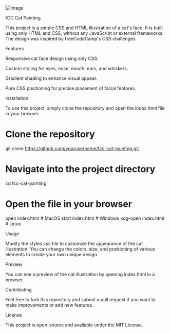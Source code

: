 ![image](https://github.com/user-attachments/assets/b9a56f49-297d-469e-881a-d59bf7b2498a)



fCC Cat Painting

This project is a simple CSS and HTML illustration of a cat's face. It is built using only HTML and CSS, without any JavaScript or external frameworks. The design was inspired by freeCodeCamp's CSS challenges.

Features

Responsive cat face design using only CSS.

Custom styling for eyes, nose, mouth, ears, and whiskers.

Gradient shading to enhance visual appeal.

Pure CSS positioning for precise placement of facial features.

Installation

To use this project, simply clone the repository and open the index.html file in your browser.

# Clone the repository
git clone https://github.com/yourusername/fcc-cat-painting.git

# Navigate into the project directory
cd fcc-cat-painting

# Open the file in your browser
open index.html  # MacOS
start index.html  # Windows
xdg-open index.html  # Linux

Usage

Modify the styles.css file to customize the appearance of the cat illustration. You can change the colors, size, and positioning of various elements to create your own unique design.

Preview

You can see a preview of the cat illustration by opening index.html in a browser.

Contributing

Feel free to fork this repository and submit a pull request if you want to make improvements or add new features.

License

This project is open-source and available under the MIT License.


